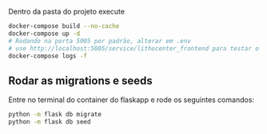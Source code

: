 Dentro da pasta do projeto execute

```sh
docker-compose build --no-cache
docker-compose up -d
# Rodando na porta 5005 por padrão, alterar em .env
# use http://localhost:5005/service/lithocenter_frontend para testar o fluxo do frontend
docker-compose logs -f
```

## Rodar as migrations e seeds
Entre no terminal do container do flaskapp e rode os seguintes comandos:

```sh
python -m flask db migrate
python -m flask db seed
```